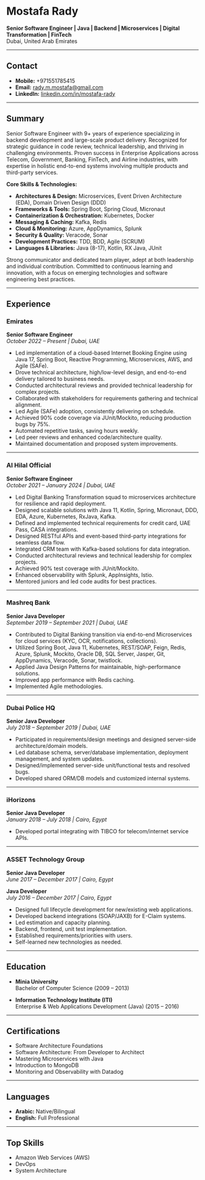 # Mostafa Rady

**Senior Software Engineer | Java | Backend | Microservices | Digital Transformation | FinTech**  
Dubai, United Arab Emirates

---

## Contact

- **Mobile:** +971551785415
- **Email:** rady.m.mostafa@gmail.com
- **LinkedIn:** [linkedin.com/in/mostafa-rady](https://www.linkedin.com/in/mostafa-rady)

---

## Summary

Senior Software Engineer with 9+ years of experience specializing in backend development and large-scale product delivery. Recognized for strategic guidance in code review, technical leadership, and thriving in challenging environments. Proven success in Enterprise Applications across Telecom, Government, Banking, FinTech, and Airline industries, with expertise in holistic end-to-end systems involving multiple products and third-party services.

**Core Skills & Technologies:**

- **Architectures & Design:** Microservices, Event Driven Architecture (EDA), Domain Driven Design (DDD)
- **Frameworks & Tools:** Spring Boot, Spring Cloud, Micronaut
- **Containerization & Orchestration:** Kubernetes, Docker
- **Messaging & Caching:** Kafka, Redis
- **Cloud & Monitoring:** Azure, AppDynamics, Splunk
- **Security & Quality:** Veracode, Sonar
- **Development Practices:** TDD, BDD, Agile (SCRUM)
- **Languages & Libraries:** Java (8-17), Kotlin, RX Java, JUnit

Strong communicator and dedicated team player, adept at both leadership and individual contribution. Committed to continuous learning and innovation, with a focus on emerging technologies and software engineering best practices.

---

## Experience

### Emirates  
**Senior Software Engineer**  
*October 2022 – Present | Dubai, UAE*

- Led implementation of a cloud-based Internet Booking Engine using Java 17, Spring Boot, Reactive Programming, Microservices, AWS, and Agile (SAFe).
- Drove technical architecture, high/low-level design, and end-to-end delivery tailored to business needs.
- Conducted architectural reviews and provided technical leadership for complex projects.
- Collaborated with stakeholders for requirements gathering and technical alignment.
- Led Agile (SAFe) adoption, consistently delivering on schedule.
- Achieved 90% code coverage via JUnit/Mockito, reducing production bugs by 75%.
- Automated repetitive tasks, saving hours weekly.
- Led peer reviews and enhanced code/architecture quality.
- Maintained documentation and proposed system improvements.

---

### Al Hilal Official  
**Senior Software Engineer**  
*October 2021 – January 2024 | Dubai, UAE*

- Led Digital Banking Transformation squad to microservices architecture for resilience and rapid deployment.
- Designed scalable solutions with Java 11, Kotlin, Spring, Micronaut, DDD, EDA, Azure, Kubernetes, RxJava, Kafka.
- Defined and implemented technical requirements for credit card, UAE Pass, CASA integrations.
- Designed RESTful APIs and event-based third-party integrations for seamless data flow.
- Integrated CRM team with Kafka-based solutions for data integration.
- Conducted architectural reviews and technical leadership for complex projects.
- Achieved 90% test coverage with JUnit/Mockito.
- Enhanced observability with Splunk, AppInsights, Istio.
- Mentored juniors and led code audits for best practices.

---

### Mashreq Bank  
**Senior Java Developer**  
*September 2019 – September 2021 | Dubai, UAE*

- Contributed to Digital Banking transition via end-to-end Microservices for cloud services (KYC, OCR, notifications, collections).
- Utilized Spring Boot, Java 11, Kubernetes, REST/SOAP, Feign, Redis, Azure, Splunk, Mockito, Oracle DB, SQL Server, Jasper, Git, AppDynamics, Veracode, Sonar, twistlock.
- Applied Java Design Patterns for maintainable, high-performance solutions.
- Improved app performance with Redis caching.
- Implemented Agile methodologies.

---

### Dubai Police HQ  
**Senior Java Developer**  
*July 2018 – September 2019 | Dubai, UAE*

- Participated in requirements/design meetings and designed server-side architecture/domain models.
- Led database schema, server/database implementation, deployment management, and system updates.
- Designed/implemented server-side unit/functional tests and resolved bugs.
- Developed shared ORM/DB models and customized internal systems.

---

### iHorizons  
**Senior Java Developer**  
*January 2018 – July 2018 | Cairo, Egypt*

- Developed portal integrating with TIBCO for telecom/internet service APIs.

---

### ASSET Technology Group  
**Senior Java Developer**  
*June 2017 – December 2017 | Cairo, Egypt*

**Java Developer**  
*July 2016 – December 2017 | Cairo, Egypt*

- Designed full lifecycle development for new/existing web applications.
- Developed backend integrations (SOAP/JAXB) for E-Claim systems.
- Led estimation and capacity planning.
- Backend, frontend, unit test implementation.
- Established requirements/priorities with users.
- Self-learned new technologies as needed.

---

## Education

- **Minia University**  
  Bachelor of Computer Science (2009 – 2013)

- **Information Technology Institute (ITI)**  
  Enterprise & Web Applications Development (Java) (2015 – 2016)

---

## Certifications

- Software Architecture Foundations
- Software Architecture: From Developer to Architect
- Mastering Microservices with Java
- Introduction to MongoDB
- Monitoring and Observability with Datadog

---

## Languages

- **Arabic:** Native/Bilingual
- **English:** Full Professional

---

## Top Skills

- Amazon Web Services (AWS)
- DevOps
- System Architecture
